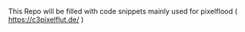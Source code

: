 This Repo will be filled with code snippets mainly used for pixelflood ( https://c3pixelflut.de/ )

